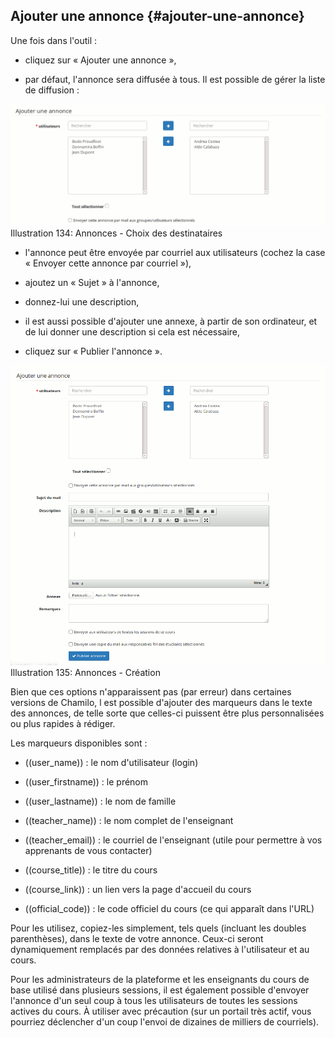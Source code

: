 ## Ajouter une annonce {#ajouter-une-annonce}

Une fois dans l&#039;outil :

*   cliquez sur « Ajouter une annonce »,

*   par défaut, l&#039;annonce sera diffusée à tous. Il est possible de gérer la liste de diffusion :

![](../assets/image205.png)Illustration 134: Annonces - Choix des destinataires

*   l&#039;annonce peut être envoyée par courriel aux utilisateurs (cochez la case « Envoyer cette annonce par courriel »),

*   ajoutez un « Sujet » à l&#039;annonce,

*   donnez-lui une description,

*   il est aussi possible d&#039;ajouter une annexe, à partir de son ordinateur, et de lui donner une description si cela est nécessaire,

*   cliquez sur « Publier l&#039;annonce ».

![](../assets/image206.png)Illustration 135: Annonces - Création

Bien que ces options n&#039;apparaissent pas (par erreur) dans certaines versions de Chamilo, l est possible d&#039;ajouter des marqueurs dans le texte des annonces, de telle sorte que celles-ci puissent être plus personnalisées ou plus rapides à rédiger.

Les marqueurs disponibles sont :

*   ((user_name)) : le nom d&#039;utilisateur (login)

*   ((user_firstname)) : le prénom

*   ((user_lastname)) : le nom de famille

*   ((teacher_name)) : le nom complet de l&#039;enseignant

*   ((teacher_email)) : le courriel de l&#039;enseignant (utile pour permettre à vos apprenants de vous contacter)

*   ((course_title)) : le titre du cours

*   ((course_link)) : un lien vers la page d&#039;accueil du cours

*   ((official_code)) : le code officiel du cours (ce qui apparaît dans l&#039;URL)

Pour les utilisez, copiez-les simplement, tels quels (incluant les doubles parenthèses), dans le texte de votre annonce. Ceux-ci seront dynamiquement remplacés par des données relatives à l&#039;utilisateur et au cours.

Pour les administrateurs de la plateforme et les enseignants du cours de base utilisé dans plusieurs sessions, il est également possible d&#039;envoyer l&#039;annonce d&#039;un seul coup à tous les utilisateurs de toutes les sessions actives du cours. À utiliser avec précaution (sur un portail très actif, vous pourriez déclencher d&#039;un coup l&#039;envoi de dizaines de milliers de courriels).
